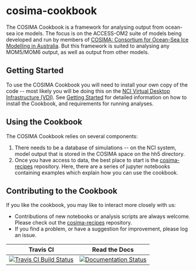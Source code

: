 # cosima-cookbook

The COSIMA Cookbook is a framework for analysing output from ocean-sea ice models. The focus is on the ACCESS-OM2 suite of models being developed and run by members of [COSIMA: Consortium for Ocean-Sea Ice Modelling in Australia](http://cosima.org.au). But this framework is suited to analysing any MOM5/MOM6 output, as well as output from other models.

## Getting Started
To use the COSIMA Cookbook you will need to install your own copy of the code -- most likely you will be doing this on the [NCI Virtual Desktop Infrastructure (VDI)](http://nci.org.au/services/vdi/). See [Getting Started](http://cosima-cookbook.readthedocs.io/en/latest/getting_started.html) for detailed information on how to install the Cookbook, and requirements for running analyses.

## Using the Cookbook
The COSIMA Cookbook relies on several components:
 1. There needs to be a database of simulations -- on the NCI system, model output that is stored in the COSIMA space on the hh5 directory.
 2. Once you have access to data, the best place to start is the [cosima-recipes](https://github.com/OceansAus/cosima-recipes) repository. Here, there are a series of jupyter notebooks containing examples which explain how you can use the cookbook.


## Contributing to the Cookbook
If you like the cookbook, you may like to interact more closely with us:
 * Contributions of new notebooks or analysis scripts are always welcome. Please check out the [cosima-recipes](https://github.com/OceansAus/cosima-recipes) repository.
 * If you find a problem, or have a suggestion for improvement, please log an issue.

| Travis CI | Read the Docs | 
|:---------:|:-------------:|
| [![Travis CI Build Status](https://travis-ci.org/OceansAus/cosima-cookbook.svg?branch=master)](https://travis-ci.org/OceansAus/cosima-cookbook) | [![Documentation Status](https://readthedocs.org/projects/cosima-cookbook/badge/?version=latest)](https://cosima-cookbook.readthedocs.org/en/latest) |
